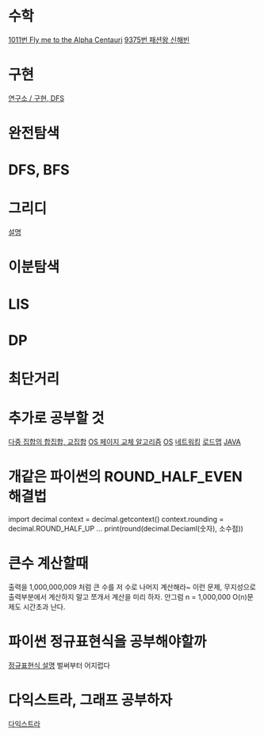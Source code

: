 # 수학

[1011번 Fly me to the Alpha Centauri](https://www.acmicpc.net/problem/1011)
[9375번 패션왕 신해빈](https://www.acmicpc.net/problem/9375)

# 구현

[연구소 / 구현, DFS](https://www.acmicpc.net/problem/14502)

# 완전탐색

# DFS, BFS

# 그리디
[설명](https://exponential-e.tistory.com/51?category=759548)

# 이분탐색

# LIS

# DP

# 최단거리

# 추가로 공부할 것

[다중 집합의 합집합, 교집합](https://velog.io/@munang/%EA%B0%9C%EB%85%90%EC%A0%95%EB%A6%AC-%ED%8C%8C%EC%9D%B4%EC%8D%AC-%EB%8B%A4%EC%A4%91-%EC%A7%91%ED%95%A9)
[OS 페이지 교체 알고리즘](https://zangzangs.tistory.com/143)
[OS](https://velog.io/@chappi?tag=OS)
[네트워킹](https://velog.io/@kimku1018/%EC%BB%B4%ED%93%A8%ED%84%B0-%EB%84%A4%ED%8A%B8%EC%9B%8C%ED%82%B91)
[로드맵](https://zero-base.co.kr/event/media_BE_school_roadmap)
[JAVA](https://velog.io/@skysoo/%EB%B0%B1%EC%97%94%EB%93%9C-%EA%B0%9C%EB%B0%9C%EC%9E%90-%EB%A1%9C%EB%93%9C%EB%A7%B5-%EB%94%B0%EB%9D%BC%EA%B0%80%EA%B8%B0-2.-%EC%96%B8%EC%96%B4%EB%B0%B0%EC%9A%B0%EA%B8%B0-JAVA)

# 개같은 파이썬의 ROUND_HALF_EVEN 해결법

import decimal
context = decimal.getcontext()
context.rounding = decimal.ROUND_HALF_UP
...
print(round(decimal.Deciaml(숫자), 소수점))

# 큰수 계산할때

출력을 1,000,000,009 처럼 큰 수를 저 수로 나머지 계산해라~ 이런 문제, 무지성으로 출력부분에서 계산하지 말고 쪼개서 계산을 미리 하자.
안그럼 n = 1,000,000 O(n)문제도 시간초과 난다.

# 파이썬 정규표현식을 공부해야할까

[정규표현식 설명](https://nachwon.github.io/regular-expressions/)
벌써부터 어지럽다

# 다익스트라, 그래프 공부하자

[다익스트라](https://velog.io/@yoopark/shortest-path-implement)
